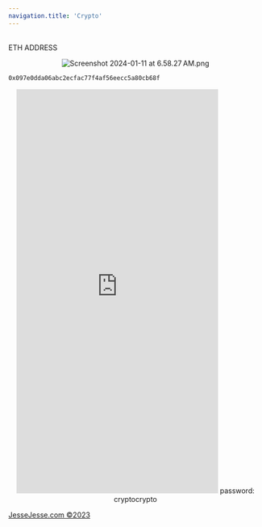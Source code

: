 ```yaml
---
navigation.title: 'Crypto'
---
```


<br>ETH ADDRESS<br>
<center> 


![Screenshot 2024-01-11 at 6.58.27 AM.png](/Screenshot%202024-01-11%20at%206.58.27%E2%80%AFAM.png)



</center>




```bash
0x097e0dda06abc2ecfac77f4af56eecc5a80cb68f
```
    

<center>
 
<iframe src="https://btc.jessejesse.com" style="border:0px #ffffff none;" name="myiFrame" scrolling="yes" frameborder="1" marginheight="0px" marginwidth="0px" height="800px" width="400px" allowfullscreen></iframe>
 password: cryptocrypto  
</center>
<p><a href="https://https://sudo-self-content-wind.nuxt.space/contact">JesseJesse.com&nbsp&copy2023</p>









